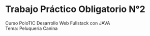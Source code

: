 # Trabajo Práctico Obligatorio N°2  
Curso PoloTIC Desarrollo Web Fullstack con JAVA  
Tema: Peluqueria Canina
